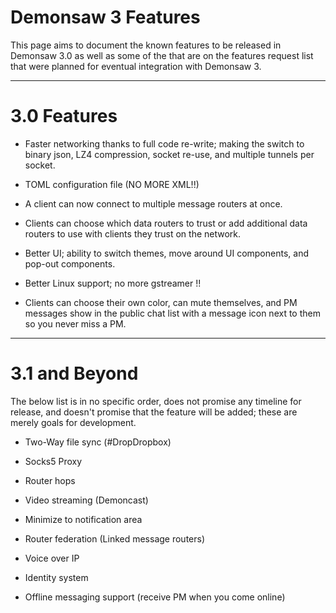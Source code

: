 # Demonsaw 3 Features

This page aims to document the known features to be released in Demonsaw 3.0 as well as some of the that are on the features request list that were planned for eventual integration with Demonsaw 3.

---

# 3.0 Features

* Faster networking thanks to full code re-write; making the switch to binary json, LZ4 compression, socket re-use, and multiple tunnels per socket.

* TOML configuration file (NO MORE XML!!)

* A client can now connect to multiple message routers at once.

* Clients can choose which data routers to trust or add additional data routers to use with clients they trust on the network.

* Better UI; ability to switch themes, move around UI components, and pop-out components.

* Better Linux support; no more gstreamer !!

* Clients can choose their own color, can mute themselves, and PM messages show in the public chat list with a message icon next to them so you never miss a PM.

---

# 3.1 and Beyond
The below list is in no specific order, does not promise any timeline for release, and doesn't promise that the feature will be added; these are merely goals for development.

* Two-Way file sync (#DropDropbox)

* Socks5 Proxy

* Router hops

* Video streaming (Demoncast)

* Minimize to notification area

* Router federation (Linked message routers)

* Voice over IP

* Identity system

* Offline messaging support (receive PM when you come online)
